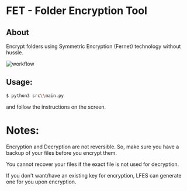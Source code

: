 # FET - Folder Encryption Tool

## About

Encrypt folders using Symmetric Encryption (Fernet) technology without hussle.


![workflow](https://i.imgur.com/2BdiO5S.png)

## Usage:

```bash
$ python3 src\\main.py
```

and follow the instructions on the screen.

# Notes:
Encryption and Decryption are not reversible. So, make sure you have a backup of your files before you encrypt them.

You cannot recover your files if the exact file is not used for decryption.

If you don't want/have an existing key for encryption, LFES can generate one for you upon encryption.